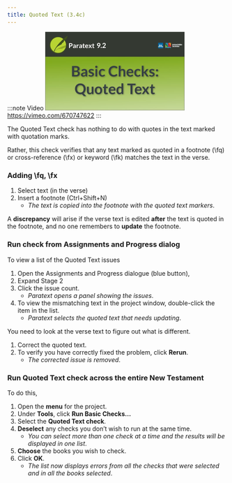 ```yaml
---
title: Quoted Text (3.4c)
---
```


:::note Video
[![ ](../../media/3.4c.png)](https://vimeo.com/670747622)  
https://vimeo.com/670747622
:::

The Quoted Text check has nothing to do with quotes in the text marked with quotation marks.

Rather, this check verifies that any text marked as quoted in a footnote (\\fq) or cross-reference (\\fx) or keyword (\\fk) matches the text in the verse.

### Adding \\fq, \\fx

1.  Select text (in the verse)
1.  Insert a footnote (Ctrl+Shift+N)  
    -  *The text is copied into the footnote with the quoted text markers*.

A **discrepancy** will arise if the verse text is edited **after** the text is quoted in the footnote, and no one remembers to **update** the footnote.

#####

### Run check from Assignments and Progress dialog

To view a list of the Quoted Text issues
1.  Open the Assignments and Progress dialogue (blue button), 
1.  Expand Stage 2
1.  Click the issue count.  
    -  *Paratext opens a panel showing the issues*.
1.  To view the mismatching text in the project window, double-click the item in the list.  
    -  *Paratext selects the quoted text that needs updating*.

You need to look at the verse text to figure out what is different.
1.  Correct the quoted text.
1.  To verify you have correctly fixed the problem, click **Rerun**.  
    -  *The corrected issue is removed*.

### Run Quoted Text check across the entire New Testament

To do this,

1.  Open the **menu** for the project.
1.  Under **Tools**, click **Run Basic Checks…**
1.  Select the **Quoted Text check**.
1.  **Deselect** any checks you don’t wish to run at the same time.  
    -  *You can select more than one check at a time and the results will be displayed in one list*.
1.  **Choose** the books you wish to check.
1.  Click **OK**.  
    -  *The list now displays errors from all the checks that were selected and in all the books selected*.

